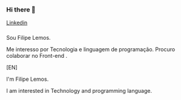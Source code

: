 ### Hi there 👋

<div class="badge-base LI-profile-badge" data-locale="pt_BR" data-size="large" data-theme="dark" data-type="HORIZONTAL" data-vanity="filipe-moreira-lemos-a2268216a" data-version="v1"><a class="badge-base__link LI-simple-link" href="https://br.linkedin.com/in/filipe-moreira-lemos-a2268216a?trk=profile-badge">Linkedin</a></div>

              
### 
Sou Filipe Lemos.

Me interesso por Tecnologia e linguagem de programação.
Procuro colaborar no Front-end .



[EN]

I'm Filipe Lemos.

I am interested in Technology and programming language. 




